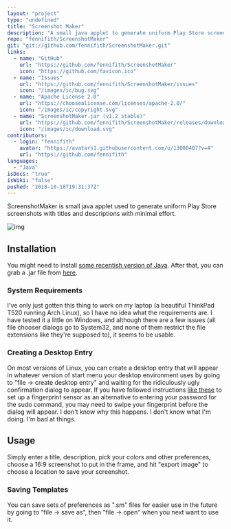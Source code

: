```yaml
---
layout: "project"
type: "undefined"
title: "Screenshot Maker"
description: "A small java applet to generate uniform Play Store screenshots with titles and descriptions."
repo: "fennifith/ScreenshotMaker"
git: "git://github.com/fennifith/ScreenshotMaker.git"
links: 
  - name: "GitHub"
    url: "https://github.com/fennifith/ScreenshotMaker"
    icon: "https://github.com/favicon.ico"
  - name: "Issues"
    url: "https://github.com/fennifith/ScreenshotMaker/issues"
    icon: "/images/ic/bug.svg"
  - name: "Apache License 2.0"
    url: "https://choosealicense.com/licenses/apache-2.0/"
    icon: "/images/ic/copyright.svg"
  - name: "ScreenshotMaker.jar (v1.2 stable)"
    url: "https://github.com/fennifith/ScreenshotMaker/releases/download/v1.2/ScreenshotMaker.jar"
    icon: "/images/ic/download.svg"
contributors: 
  - login: "fennifith"
    avatar: "https://avatars1.githubusercontent.com/u/13000407?v=4"
    url: "https://github.com/fennifith"
languages: 
  - "Java"
isDocs: "true"
isWiki: "false"
pushed: "2018-10-18T19:31:37Z"
---
```


ScreenshotMaker is small java applet used to generate uniform Play Store screenshots with titles and descriptions with minimal effort.

![img](https://github.com/fennifith/ScreenshotMaker/blob/master/./.github/images/main.png?raw=true)

## Installation

You might need to install [some recentish version of Java](https://java.com/en/download/). After that, you can grab a .jar file from [here](https://github.com/TheAndroidMaster/ScreenshotMaker/releases/).

### System Requirements

I've only just gotten this thing to work on my laptop (a beautiful ThinkPad T520 running Arch Linux), so I have no idea what the requirements are. I have tested it a little on Windows, and although there are a few issues (all file chooser dialogs go to System32, and none of them restrict the file extensions like they're supposed to), it seems to be usable.

### Creating a Desktop Entry

On most versions of Linux, you can create a desktop entry that will appear in whatever version of start menu your desktop environment uses by going to "file -> create desktop entry" and waiting for the ridiculously ugly confirmation dialog to appear. If you have followed instructions [like these](https://wiki.archlinux.org/index.php/fprint) to set up a fingerprint sensor as an alternative to entering your password for the sudo command, you may need to swipe your fingerprint before the dialog will appear. I don't know why this happens. I don't know what I'm doing. I'm bad at things.

## Usage

Simply enter a title, description, pick your colors and other preferences, choose a 16:9 screenshot to put in the frame, and hit "export image" to choose a location to save your screenshot.

### Saving Templates

You can save sets of preferences as ".sm" files for easier use in the future by going to "file -> save as", then "file -> open" when you next want to use it.
